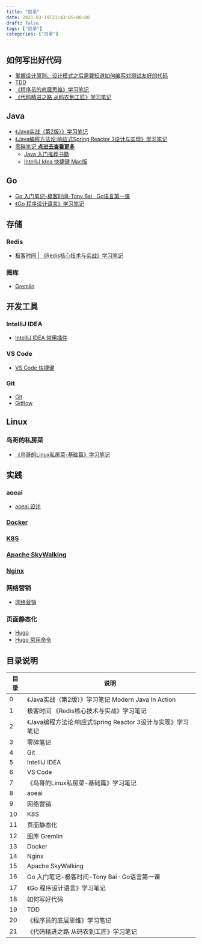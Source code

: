```yaml
---
title: "目录"
date: 2021-03-19T21:43:05+08:00
draft: false
tags: ["目录"]
categories: ["目录"]
---
```


## 如何写出好代码

- [掌握设计原则、设计模式之后需要知道如何编写对测试友好的代码](/post/18/dir/)
- [TDD](/post/19/dir/)
- [《程序员的底层思维》学习笔记](/post/20/dir/)
- [《代码精进之路 从码农到工匠》学习笔记](/post/21/dir/)


## Java

- [《Java实战（第2版）》学习笔记](/post/0/dir/)
- [《Java编程方法论:响应式Spring Reactor 3设计与实现》学习笔记](/post/2/dir/)
- [零碎笔记 **点进去查看更多**](/post/3/dir/)
  - [Java 入门推荐书籍](/post/3/1/)
  - [IntelliJ Idea 快捷键 Mac版](/post/3/8/)

## Go

- [Go 入门笔记-极客时间-Tony Bai · Go语言第一课](/post/16/dir/)
- [《Go 程序设计语言》学习笔记](/post/17/dir/)

## 存储

### Redis

- [极客时间 | 《Redis核心技术与实战》学习笔记](/post/1/dir/)

### 图库

- [Gremlin](/post/12/dir/)

## 开发工具

### IntelliJ IDEA

- [IntelliJ IDEA 常用插件](/post/5/1)

### VS Code

- [VS Code 快捷键](/post/6/1)

### Git

- [Git](/post/4/1)
- [Gitflow](/post/4/2)

## Linux

### 鸟哥的私房菜

- [《鸟哥的Linux私房菜-基础篇》学习笔记](/post/7/dir)

## 实践

### aoeai

- [aoeai 设计](/post/8/0/)

### [Docker](/post/13/dir/)

### [K8S](/post/10/dir/)

### [Apache SkyWalking](/post/15/dir/)
### [Nginx](/post/14/dir/)

### 网络营销

- [网络营销](/post/9/0/)

### 页面静态化

- [Hugo](/post/11/0)
- [Hugo 常用命令](/post/11/1)

## 目录说明

| 目录 | 说明 |
| ---- | ---- |
| 0 | 《Java实战（第2版）》学习笔记 Modern Java In Action|
| 1 | 极客时间 《Redis核心技术与实战》学习笔记|
| 2 | 《Java编程方法论:响应式Spring Reactor 3设计与实现》学习笔记|
| 3 | 零碎笔记|
| 4 | Git|
| 5 | IntelliJ IDEA|
| 6 | VS Code|
| 7 | 《鸟哥的Linux私房菜-基础篇》学习笔记|
| 8 | aoeai|
| 9 | 网络营销|
| 10 | K8S|
| 11 | 页面静态化|
| 12 | 图库 Gremlin|
| 13 | Docker|
| 14 | Nginx|
| 15 | Apache SkyWalking|
| 16 | Go 入门笔记-极客时间-Tony Bai · Go语言第一课|
| 17 | 《Go 程序设计语言》学习笔记|
| 18 | 如何写好代码|
| 19 | TDD|
| 20 | 《程序员的底层思维》学习笔记|
| 21 | 《代码精进之路 从码农到工匠》学习笔记|